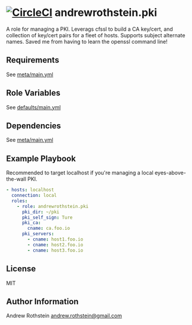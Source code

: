 [![CircleCI](https://circleci.com/gh/andrewrothstein/ansible-pki.svg?style=svg)](https://circleci.com/gh/andrewrothstein/ansible-pki)
andrewrothstein.pki
=========

A role for managing a PKI. Leverags cfssl to build a CA key/cert, and collection of key/cert
pairs for a fleet of hosts. Supports subject alternate names. Saved me from having to
learn the openssl command line!

Requirements
------------

See [meta/main.yml](meta/main.yml)

Role Variables
--------------

See [defaults/main.yml](defaults/main.yml)

Dependencies
------------

See [meta/main.yml](meta/main.yml)

Example Playbook
----------------

Recommended to target localhost if you're managing a local eyes-above-the-wall PKI.

```yml
- hosts: localhost
  connection: local
  roles:
    - role: andrewrothstein.pki
	  pki_dir: ~/pki
      pki_self_sign: Ture
	  pki_ca:
	    cname: ca.foo.io
	  pki_servers:
	    - cname: host1.foo.io
		- cname: host2.foo.io
		- cname: host3.foo.io
```

License
-------

MIT

Author Information
------------------

Andrew Rothstein <andrew.rothstein@gmail.com>
